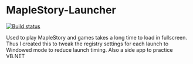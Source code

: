 # MapleStory-Launcher
[![Build status](https://ci.appveyor.com/api/projects/status/6h3omllhr0anj10q/branch/master?svg=true)](https://ci.appveyor.com/project/RuChernChong/maplestory-launcher/branch/master)

Used to play MapleStory and games takes a long time to load in fullscreen. Thus I created this to tweak the registry settings for each launch to Windowed mode to reduce launch timing. Also a side app to practice VB.NET
